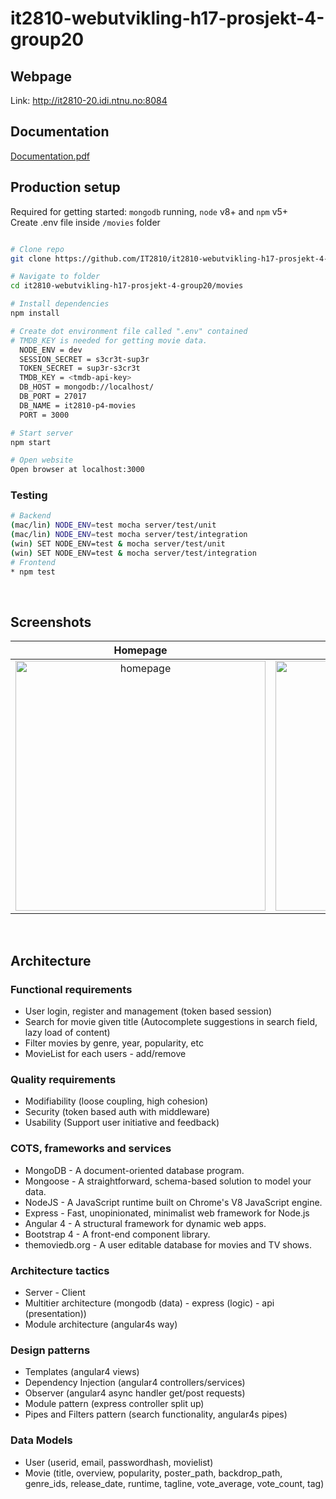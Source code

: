# it2810-webutvikling-h17-prosjekt-4-group20

## Webpage

Link: http://it2810-20.idi.ntnu.no:8084

## Documentation

[Documentation.pdf](doc.pdf)

## Production setup

Required for getting started: `mongodb` running, `node` v8+ and `npm` v5+
<br>
Create .env file inside `/movies` folder

``` bash

# Clone repo
git clone https://github.com/IT2810/it2810-webutvikling-h17-prosjekt-4-group20.git

# Navigate to folder
cd it2810-webutvikling-h17-prosjekt-4-group20/movies

# Install dependencies
npm install

# Create dot environment file called ".env" contained
# TMDB_KEY is needed for getting movie data.
  NODE_ENV = dev
  SESSION_SECRET = s3cr3t-sup3r
  TOKEN_SECRET = sup3r-s3cr3t
  TMDB_KEY = <tmdb-api-key>
  DB_HOST = mongodb://localhost/
  DB_PORT = 27017
  DB_NAME = it2810-p4-movies
  PORT = 3000

# Start server
npm start

# Open website
Open browser at localhost:3000
```

### Testing
``` bash
# Backend
(mac/lin) NODE_ENV=test mocha server/test/unit
(mac/lin) NODE_ENV=test mocha server/test/integration
(win) SET NODE_ENV=test & mocha server/test/unit
(win) SET NODE_ENV=test & mocha server/test/integration
# Frontend
* npm test
```

<br>

## Screenshots

Homepage            |  Search result          |  Userpage
:-------------------------:|:-------------------------:|:-------------------------:
<img src="http://folk.ntnu.no/simenul/screen/front.png" width="400" alt="homepage">  |  <img src="http://folk.ntnu.no/simenul/screen/search.png" width="400" alt="search"> | <img src="http://folk.ntnu.no/simenul/screen/userpage.png" width="400" alt="userpage">

<br>


## Architecture

### Functional requirements
* User login, register and management (token based session)
* Search for movie given title (Autocomplete suggestions in search field, lazy load of content)
* Filter movies by genre, year, popularity, etc
* MovieList for each users - add/remove

### Quality requirements
* Modifiability (loose coupling, high cohesion) 
* Security (token based auth with middleware)
* Usability (Support user initiative and feedback)

### COTS, frameworks and services
* MongoDB - A document-oriented database program.
* Mongoose - A straightforward, schema-based solution to model your data.
* NodeJS - A JavaScript runtime built on Chrome's V8 JavaScript engine.
* Express - Fast, unopinionated, minimalist web framework for Node.js
* Angular 4 - A structural framework for dynamic web apps.
* Bootstrap 4 - A front-end component library.
* themoviedb.org - A user editable database for movies and TV shows.

### Architecture tactics
* Server - Client
* Multitier architecture (mongodb (data) - express (logic) - api (presentation))
* Module architecture (angular4s way)

### Design patterns
* Templates (angular4 views)
* Dependency Injection (angular4 controllers/services)
* Observer (angular4 async handler get/post requests)
* Module pattern (express controller split up)
* Pipes and Filters pattern (search functionality, angular4s pipes)

### Data Models
* User (userid, email, passwordhash, movielist)
* Movie (title, overview, popularity, poster_path, backdrop_path, genre_ids, release_date, runtime, tagline, vote_average, vote_count, tag)

